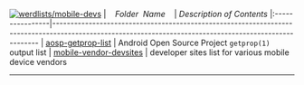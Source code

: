 [![werdlists/mobile-devs](https://img.shields.io/badge/werdlists-mobile-devs-purple/.svg?logo=github&style=popout&longCache=true)](# "werdlists/mobile-devs")
|&nbsp;&nbsp;&nbsp;&nbsp;_Folder&nbsp;&nbsp;Name_&nbsp;&nbsp;&nbsp;&nbsp;| _Description of Contents_
|:----------------|--------------------------------------------------------------------------------------------------------------------------------------------------------
| [aosp-getprop-list](aosp-getprop-list.txt) |  Android Open Source Project `getprop(1)` output list 
| [mobile-vendor-devsites](mobile-vendor-devsites.txt) |  developer sites list for various mobile device vendors 

* * *

